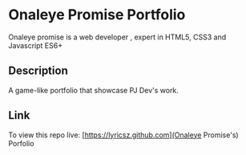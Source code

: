 # Onaleye Promise Portfolio
Onaleye promise is a web developer , expert in HTML5, CSS3 and Javascript ES6+

## Description
A game-like portfolio that showcase PJ Dev's work.

## Link
To view this repo live: [https://lyricsz.github.com](Onaleye Promise's) Porfolio
